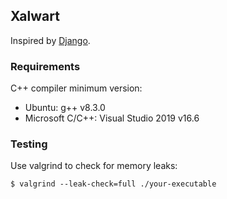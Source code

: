 ## Xalwart

Inspired by [Django](https://github.com/django/django).

### Requirements

C++ compiler minimum version:
* Ubuntu: g++ v8.3.0
* Microsoft C/C++: Visual Studio 2019 v16.6

### Testing

Use valgrind to check for memory leaks:
```
$ valgrind --leak-check=full ./your-executable
```
